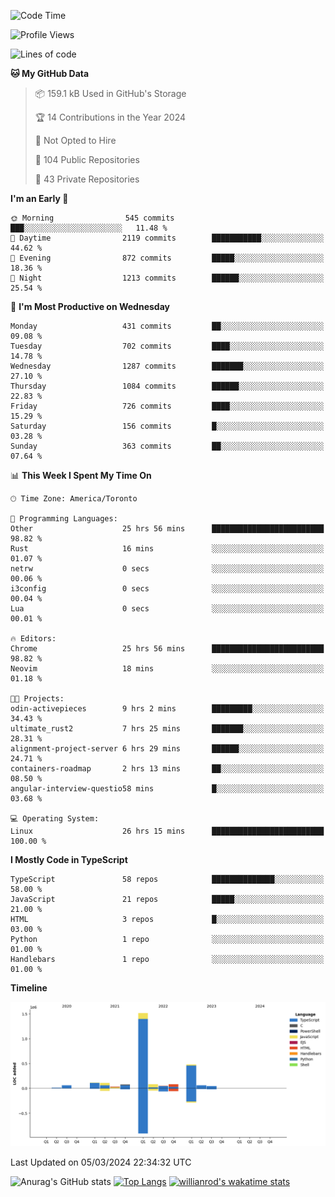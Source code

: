 <!--START_SECTION:waka-->
![Code Time](http://img.shields.io/badge/Code%20Time-1%2C274%20hrs%2045%20mins-blue)

![Profile Views](http://img.shields.io/badge/Profile%20Views-1-blue)

![Lines of code](https://img.shields.io/badge/From%20Hello%20World%20I%27ve%20Written-2.7%20million%20lines%20of%20code-blue)

**🐱 My GitHub Data** 

> 📦 159.1 kB Used in GitHub's Storage 
 > 
> 🏆 14 Contributions in the Year 2024
 > 
> 🚫 Not Opted to Hire
 > 
> 📜 104 Public Repositories 
 > 
> 🔑 43 Private Repositories 
 > 
**I'm an Early 🐤** 

```text
🌞 Morning                545 commits         ███░░░░░░░░░░░░░░░░░░░░░░   11.48 % 
🌆 Daytime                2119 commits        ███████████░░░░░░░░░░░░░░   44.62 % 
🌃 Evening                872 commits         █████░░░░░░░░░░░░░░░░░░░░   18.36 % 
🌙 Night                  1213 commits        ██████░░░░░░░░░░░░░░░░░░░   25.54 % 
```
📅 **I'm Most Productive on Wednesday** 

```text
Monday                   431 commits         ██░░░░░░░░░░░░░░░░░░░░░░░   09.08 % 
Tuesday                  702 commits         ████░░░░░░░░░░░░░░░░░░░░░   14.78 % 
Wednesday                1287 commits        ███████░░░░░░░░░░░░░░░░░░   27.10 % 
Thursday                 1084 commits        ██████░░░░░░░░░░░░░░░░░░░   22.83 % 
Friday                   726 commits         ████░░░░░░░░░░░░░░░░░░░░░   15.29 % 
Saturday                 156 commits         █░░░░░░░░░░░░░░░░░░░░░░░░   03.28 % 
Sunday                   363 commits         ██░░░░░░░░░░░░░░░░░░░░░░░   07.64 % 
```


📊 **This Week I Spent My Time On** 

```text
🕑︎ Time Zone: America/Toronto

💬 Programming Languages: 
Other                    25 hrs 56 mins      █████████████████████████   98.82 % 
Rust                     16 mins             ░░░░░░░░░░░░░░░░░░░░░░░░░   01.07 % 
netrw                    0 secs              ░░░░░░░░░░░░░░░░░░░░░░░░░   00.06 % 
i3config                 0 secs              ░░░░░░░░░░░░░░░░░░░░░░░░░   00.04 % 
Lua                      0 secs              ░░░░░░░░░░░░░░░░░░░░░░░░░   00.01 % 

🔥 Editors: 
Chrome                   25 hrs 56 mins      █████████████████████████   98.82 % 
Neovim                   18 mins             ░░░░░░░░░░░░░░░░░░░░░░░░░   01.18 % 

🐱‍💻 Projects: 
odin-activepieces        9 hrs 2 mins        █████████░░░░░░░░░░░░░░░░   34.43 % 
ultimate_rust2           7 hrs 25 mins       ███████░░░░░░░░░░░░░░░░░░   28.31 % 
alignment-project-server 6 hrs 29 mins       ██████░░░░░░░░░░░░░░░░░░░   24.71 % 
containers-roadmap       2 hrs 13 mins       ██░░░░░░░░░░░░░░░░░░░░░░░   08.50 % 
angular-interview-questio58 mins             █░░░░░░░░░░░░░░░░░░░░░░░░   03.68 % 

💻 Operating System: 
Linux                    26 hrs 15 mins      █████████████████████████   100.00 % 
```

**I Mostly Code in TypeScript** 

```text
TypeScript               58 repos            ██████████████░░░░░░░░░░░   58.00 % 
JavaScript               21 repos            █████░░░░░░░░░░░░░░░░░░░░   21.00 % 
HTML                     3 repos             █░░░░░░░░░░░░░░░░░░░░░░░░   03.00 % 
Python                   1 repo              ░░░░░░░░░░░░░░░░░░░░░░░░░   01.00 % 
Handlebars               1 repo              ░░░░░░░░░░░░░░░░░░░░░░░░░   01.00 % 
```



**Timeline**

![Lines of Code chart](https://raw.githubusercontent.com/wise-introvert/wise-introvert/master/assets/bar_graph.png)


 Last Updated on 05/03/2024 22:34:32 UTC
<!--END_SECTION:waka-->

![Anurag's GitHub stats](https://github-readme-stats.vercel.app/api?username=wise-introvert&count_private=true&show_icons=true)
[![Top Langs](https://github-readme-stats.vercel.app/api/top-langs/?username=wise-introvert&langs_count=10)](https://github.com/anuraghazra/github-readme-stats)
[![willianrod's wakatime stats](https://github-readme-stats.vercel.app/api/wakatime?username=wiseintrovert)](https://github.com/anuraghazra/github-readme-stats)
